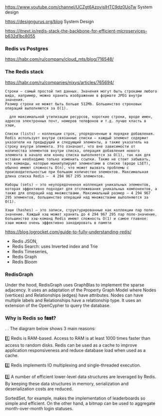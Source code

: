 https://www.youtube.com/channel/UCZgt6AzoyjslHTC9dz0UoTw System design

https://designgurus.org/blog System Design

https://itnext.io/redis-stack-the-backbone-for-efficient-microservices-b632d1bc8055

### Redis vs Postgres

https://habr.com/ru/company/cloud_mts/blog/716548/

### The Redis stack 

https://habr.com/ru/companies/nixys/articles/765694/
```
Строки — самый простой тип данных. Значения могут быть строками любого вида, например, можно хранить изображение в формате JPEG внутри значения.
Размер строки не может быть больше 512Mb. Большинство строковых операций выполняются за O(1). 

  для максимальной утилизации ресурсов, короткие строки, вроде имен, адресов электронных почт, номеров телефонов и т.д. лучше класть в хэши,

Списки (lists) — коллекции строк, упорядоченные в порядке добавления. Redis использует внутри связанные списки — каждый элемент содержит указатели на предыдущий и следующий элементы, а также указатель на строку внутри элемента. Это означает, что вне зависимости от количества элементов внутри списка, операция добавления нового элемента в начало или конец списка выполняется за O(1), так как для вставки необходимо только изменить ссылки. Также не стоит забывать, что команды, которые манипулируют элементами в списке (вроде LSET), обычно имеют сложность O(n), что может вызвать проблемы с производительностью при большом количестве элементов. Максимальная длина списка Redis —  4 294 967 295 элементов.

Наборы (sets) — это неупорядоченная коллекция уникальных элементов, которая эффективно подходит для отслеживания уникальных компонентов, а также для операций над множествами. Максимальный размер — 4 294 967 295 элементов, большинство операций над множествами выполняются за O(1).

Хэши (hashes) — это записи, структурированные как коллекции пар поле-значение. Каждый хэш может хранить до 4 294 967 295 пар поле-значение, большинство хэш-команд Redis имеют сложность O(1) и самое главное: хэши можно очень эффективно закодировать в памяти
```

https://blog.logrocket.com/guide-to-fully-understanding-redis/

- Redis JSON, 
- Redis Search: uses Inverted index and Trie
- Redis Timeseries, 
- Redis Graph
- Redis Bloom

### RedisGraph

Under the hood, RedisGraph uses GraphBlas to implement the sparse adjacency. It uses an adaptation of the Property Graph Model where Nodes (vertices) and Relationships (edges) have attributes. Nodes can have multiple labels and Relationships have a relationship type. It uses an extension of the OpenCypher to query the database.


### Why is Redis so 𝐟𝐚𝐬𝐭?
.
.
The diagram below shows 3 main reasons:

1️⃣ Redis is RAM-based. Access to RAM is at least 1000 times faster than access to random disks. Redis can be used as a cache to improve application responsiveness and reduce database load when used as a cache.

2️⃣ Redis implements IO multiplexing and single-threaded execution.

3️⃣ A number of efficient lower-level data structures are leveraged by Redis. By keeping these data structures in memory, serialization and deserialization costs are reduced.

SortedSet, for example, makes the implementation of leaderboards so simple and efficient. On the other hand, a bitmap can be used to aggregate month-over-month login statuses.
